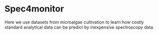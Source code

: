 # Spec4monitor
Here we use datasets from microalgae cultivation to learn how costly standard analytical data can be predict by inexpensive spectroscopy data.
